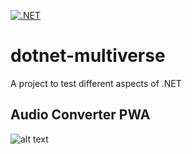 [![.NET](https://github.com/mathujeyanth/dotnet-multiverse/actions/workflows/pipeline.yml/badge.svg)](https://github.com/mathujeyanth/dotnet-multiverse/actions/workflows/pipeline.yml)

# dotnet-multiverse
A project to test different aspects of .NET

## Audio Converter PWA
![alt text][def]

[def]: public/demo.gif